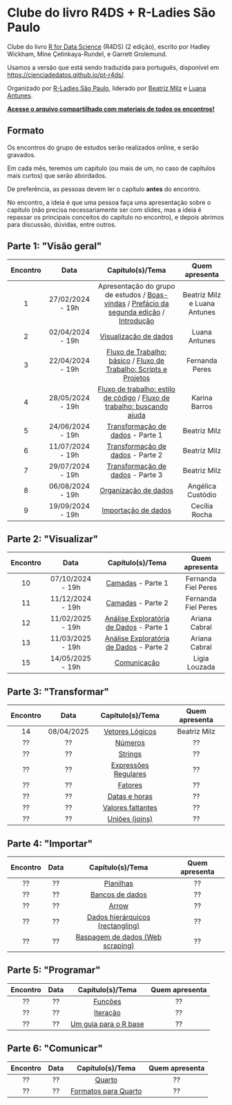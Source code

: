 # Clube do livro R4DS + R-Ladies São Paulo

Clube do livro [R for Data Science](https://r4ds.hadley.nz/) (R4DS) (2 edição), escrito por Hadley Wickham, Mine Çetinkaya-Rundel, e Garrett Grolemund.

Usamos a versão que está sendo traduzida para português, disponível em <https://cienciadedatos.github.io/pt-r4ds/>.

Organizado por [R-Ladies São Paulo](https://rladies-sp.org), liderado por [Beatriz Milz](https://github.com/beatrizmilz/) e [Luana Antunes](https://github.com/Luaaalex).

**[Acesse o arquivo compartilhado com materiais de todos os encontros!](https://docs.google.com/document/d/1xCn5gxK47tj9lRpDovwGNlza9i1FX2VBixo1V7VtUUs/edit?usp=sharing)**



## Formato

Os encontros do grupo de estudos serão realizados online, e serão gravados.

Em cada mês, teremos um capítulo (ou mais de um, no caso de capítulos mais curtos) que serão abordados.

De preferência, as pessoas devem ler o capítulo **antes** do encontro.

No encontro, a ideia é que uma pessoa faça uma apresentação sobre o capítulo (não precisa necessariamente ser com slides, mas a ideia é repassar os principais conceitos do capítulo no encontro), e depois abrimos para discussão, dúvidas, entre outros.

## **Parte 1**: "Visão geral"

| Encontro | Data | Capítulo(s)/Tema | Quem apresenta |
|:--------:|:--------:|:------------------------------:|:------------------:|
|    1     | 27/02/2024 - 19h | Apresentação do grupo de estudos / [Boas-vindas](https://cienciadedatos.github.io/pt-r4ds/) / [Prefácio da segunda edição](https://cienciadedatos.github.io/pt-r4ds/preface-2e.html) / [Introdução](https://cienciadedatos.github.io/pt-r4ds/intro.html) | Beatriz Milz e Luana Antunes |
|    2     |  02/04/2024 - 19h | [Visualização de dados](https://cienciadedatos.github.io/pt-r4ds/data-visualize.html) |   Luana Antunes 
|    3     |  22/04/2024 - 19h |  [Fluxo de Trabalho: básico](https://cienciadedatos.github.io/pt-r4ds/workflow-basics.html) / [Fluxo de Trabalho: Scripts e Projetos](https://cienciadedatos.github.io/pt-r4ds/workflow-scripts.html) | Fernanda Peres |
|    4     |  28/05/2024 - 19h  | [Fluxo de trabalho: estilo de código](https://cienciadedatos.github.io/pt-r4ds/workflow-style.html) / [Fluxo de trabalho: buscando ajuda](https://cienciadedatos.github.io/pt-r4ds/workflow-help.html)  | Karina Barros |
|    5     |  24/06/2024  - 19h | [Transformação de dados](https://cienciadedatos.github.io/pt-r4ds/data-transform.html)  - Parte 1 | Beatriz Milz | 
|    6     |  11/07/2024  - 19h | [Transformação de dados](https://cienciadedatos.github.io/pt-r4ds/data-transform.html)  - Parte 2 | Beatriz Milz
|    7     |  29/07/2024  - 19h | [Transformação de dados](https://cienciadedatos.github.io/pt-r4ds/data-transform.html)  - Parte 3 | Beatriz Milz
|    8     |  06/08/2024 - 19h  | [Organização de dados](https://cienciadedatos.github.io/pt-r4ds/data-tidy.html)  | Angélica Custódio |
|    9     |  19/09/2024 - 19h  |[Importação de dados](https://cienciadedatos.github.io/pt-r4ds/data-import.html) | Cecília Rocha |


## **Parte 2**: "Visualizar"

| Encontro | Data | Capítulo(s)/Tema | Quem apresenta |
|:--------:|:--------:|:------------------------------:|:------------------:|
|    10     | 07/10/2024 - 19h | [Camadas](https://cienciadedatos.github.io/pt-r4ds/layers.html) - Parte 1 | Fernanda Fiel Peres |
|    11     | 11/12/2024 - 19h | [Camadas](https://cienciadedatos.github.io/pt-r4ds/layers.html) - Parte 2| Fernanda Fiel Peres |
|    12     | 11/02/2025 - 19h | [Análise Exploratória de Dados](https://cienciadedatos.github.io/pt-r4ds/EDA.html) - Parte 1 | Ariana Cabral |
|    13     | 11/03/2025 - 19h | [Análise Exploratória de Dados](https://cienciadedatos.github.io/pt-r4ds/EDA.html) - Parte 2 | Ariana Cabral |
|    15     | 14/05/2025 - 19h | [Comunicação](https://cienciadedatos.github.io/pt-r4ds/communication.html) | Ligia Louzada |

## **Parte 3**: "Transformar"

| Encontro | Data | Capítulo(s)/Tema | Quem apresenta |
|:--------:|:--------:|:------------------------------:|:------------------:|
|   14  | 08/04/2025 | [Vetores Lógicos](https://cienciadedatos.github.io/pt-r4ds/logicals.html) | Beatriz Milz |
|   ??  | ?? | [Números](https://cienciadedatos.github.io/pt-r4ds/numbers.html) | ?? |
|   ??  | ?? | [Strings](https://cienciadedatos.github.io/pt-r4ds/strings.html) | ?? |
|   ??  | ?? | [Expressões Regulares](https://cienciadedatos.github.io/pt-r4ds/regexps.html) | ?? |
|   ??  | ?? | [Fatores](https://cienciadedatos.github.io/pt-r4ds/factors.html) | ?? |
|   ??  | ?? | [Datas e horas](https://cienciadedatos.github.io/pt-r4ds/datetimes.html) | ?? |
|   ??  | ?? | [Valores faltantes](https://cienciadedatos.github.io/pt-r4ds/missing-values.html) | ?? |
|   ??  | ?? | [Uniões (joins)](https://cienciadedatos.github.io/pt-r4ds/joins.html) | ?? |




## **Parte 4**: "Importar"

| Encontro | Data | Capítulo(s)/Tema | Quem apresenta |
|:--------:|:--------:|:------------------------------:|:------------------:|
|   ??  | ?? | [Planilhas](https://cienciadedatos.github.io/pt-r4ds/spreadsheets.html) | ?? |
|   ??  | ?? | [Bancos de dados](https://cienciadedatos.github.io/pt-r4ds/databases.html) | ?? |
|   ??  | ?? | [Arrow](https://cienciadedatos.github.io/pt-r4ds/arrow.html) | ?? |
|   ??  | ?? | [Dados hierárquicos (rectangling)](https://cienciadedatos.github.io/pt-r4ds/rectangling.html) | ?? |
|   ??  | ?? | [Raspagem de dados (Web scraping)](https://cienciadedatos.github.io/pt-r4ds/webscraping.html) | ?? |


## **Parte 5**: "Programar"

| Encontro | Data | Capítulo(s)/Tema | Quem apresenta |
|:--------:|:--------:|:------------------------------:|:------------------:|
|   ??  | ?? | [Funções](https://cienciadedatos.github.io/pt-r4ds/functions.html) | ?? |
|   ??  | ?? | [Iteração](https://cienciadedatos.github.io/pt-r4ds/iteration.html) | ?? |
|   ??  | ?? | [Um guia para o R base](https://cienciadedatos.github.io/pt-r4ds/base-R.html) | ?? |


## **Parte 6**: "Comunicar"

| Encontro | Data | Capítulo(s)/Tema | Quem apresenta |
|:--------:|:--------:|:------------------------------:|:------------------:|
|   ??  | ?? | [Quarto](https://cienciadedatos.github.io/pt-r4ds/quarto.html) | ?? |
|   ??  | ?? | [Formatos para Quarto](https://cienciadedatos.github.io/pt-r4ds/quarto-formats.html) | ?? |
